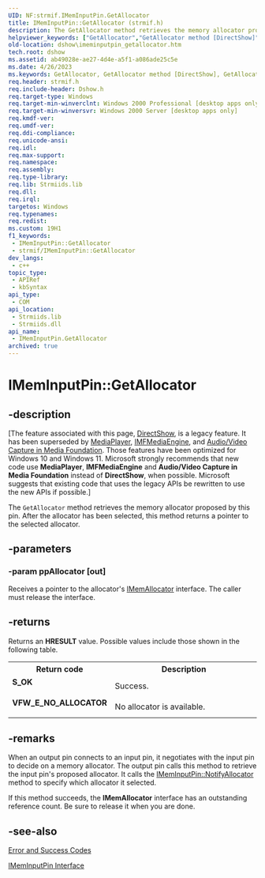 ```yaml
---
UID: NF:strmif.IMemInputPin.GetAllocator
title: IMemInputPin::GetAllocator (strmif.h)
description: The GetAllocator method retrieves the memory allocator proposed by this pin. After the allocator has been selected, this method returns a pointer to the selected allocator.
helpviewer_keywords: ["GetAllocator","GetAllocator method [DirectShow]","GetAllocator method [DirectShow]","IMemInputPin interface","IMemInputPin interface [DirectShow]","GetAllocator method","IMemInputPin.GetAllocator","IMemInputPin::GetAllocator","IMemInputPinGetAllocator","dshow.imeminputpin_getallocator","strmif/IMemInputPin::GetAllocator"]
old-location: dshow\imeminputpin_getallocator.htm
tech.root: dshow
ms.assetid: ab49028e-ae27-4d4e-a5f1-a086ade25c5e
ms.date: 4/26/2023
ms.keywords: GetAllocator, GetAllocator method [DirectShow], GetAllocator method [DirectShow],IMemInputPin interface, IMemInputPin interface [DirectShow],GetAllocator method, IMemInputPin.GetAllocator, IMemInputPin::GetAllocator, IMemInputPinGetAllocator, dshow.imeminputpin_getallocator, strmif/IMemInputPin::GetAllocator
req.header: strmif.h
req.include-header: Dshow.h
req.target-type: Windows
req.target-min-winverclnt: Windows 2000 Professional [desktop apps only]
req.target-min-winversvr: Windows 2000 Server [desktop apps only]
req.kmdf-ver: 
req.umdf-ver: 
req.ddi-compliance: 
req.unicode-ansi: 
req.idl: 
req.max-support: 
req.namespace: 
req.assembly: 
req.type-library: 
req.lib: Strmiids.lib
req.dll: 
req.irql: 
targetos: Windows
req.typenames: 
req.redist: 
ms.custom: 19H1
f1_keywords:
 - IMemInputPin::GetAllocator
 - strmif/IMemInputPin::GetAllocator
dev_langs:
 - c++
topic_type:
 - APIRef
 - kbSyntax
api_type:
 - COM
api_location:
 - Strmiids.lib
 - Strmiids.dll
api_name:
 - IMemInputPin.GetAllocator
archived: true
---
```


# IMemInputPin::GetAllocator


## -description

\[The feature associated with this page, [DirectShow](/windows/win32/directshow/directshow), is a legacy feature. It has been superseded by [MediaPlayer](/uwp/api/Windows.Media.Playback.MediaPlayer), [IMFMediaEngine](/windows/win32/api/mfmediaengine/nn-mfmediaengine-imfmediaengine), and [Audio/Video Capture in Media Foundation](/windows/win32/medfound/audio-video-capture-in-media-foundation). Those features have been optimized for Windows 10 and Windows 11. Microsoft strongly recommends that new code use **MediaPlayer**, **IMFMediaEngine** and **Audio/Video Capture in Media Foundation** instead of **DirectShow**, when possible. Microsoft suggests that existing code that uses the legacy APIs be rewritten to use the new APIs if possible.\]

The <code>GetAllocator</code> method retrieves the memory allocator proposed by this pin. After the allocator has been selected, this method returns a pointer to the selected allocator.

## -parameters

### -param ppAllocator [out]

Receives a pointer to the allocator's <a href="/windows/desktop/api/strmif/nn-strmif-imemallocator">IMemAllocator</a> interface. The caller must release the interface.

## -returns

Returns an <b>HRESULT</b> value. Possible values include those shown in the following table.

<table>
<tr>
<th>Return code</th>
<th>Description</th>
</tr>
<tr>
<td width="40%">
<dl>
<dt><b>S_OK</b></dt>
</dl>
</td>
<td width="60%">
Success.

</td>
</tr>
<tr>
<td width="40%">
<dl>
<dt><b>VFW_E_NO_ALLOCATOR</b></dt>
</dl>
</td>
<td width="60%">
No allocator is available.

</td>
</tr>
</table>

## -remarks

When an output pin connects to an input pin, it negotiates with the input pin to decide on a memory allocator. The output pin calls this method to retrieve the input pin's proposed allocator. It calls the <a href="/windows/desktop/api/strmif/nf-strmif-imeminputpin-notifyallocator">IMemInputPin::NotifyAllocator</a> method to specify which allocator it selected.

If this method succeeds, the <b>IMemAllocator</b> interface has an outstanding reference count. Be sure to release it when you are done.

## -see-also

<a href="/windows/desktop/DirectShow/error-and-success-codes">Error and Success Codes</a>



<a href="/windows/desktop/api/strmif/nn-strmif-imeminputpin">IMemInputPin Interface</a>